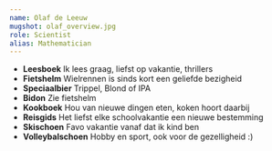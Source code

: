 ```yaml
---
name: Olaf de Leeuw
mugshot: olaf_overview.jpg
role: Scientist
alias: Mathematician
---
```

* **Leesboek** Ik lees graag, liefst op vakantie, thrillers
* **Fietshelm** Wielrennen is sinds kort een geliefde bezigheid
* **Speciaalbier** Trippel, Blond of IPA
* **Bidon** Zie fietshelm
* **Kookboek** Hou van nieuwe dingen eten, koken hoort daarbij
* **Reisgids** Het liefst elke schoolvakantie een nieuwe bestemming
* **Skischoen** Favo vakantie vanaf dat ik kind ben
* **Volleybalschoen** Hobby en sport, ook voor de gezelligheid :)
